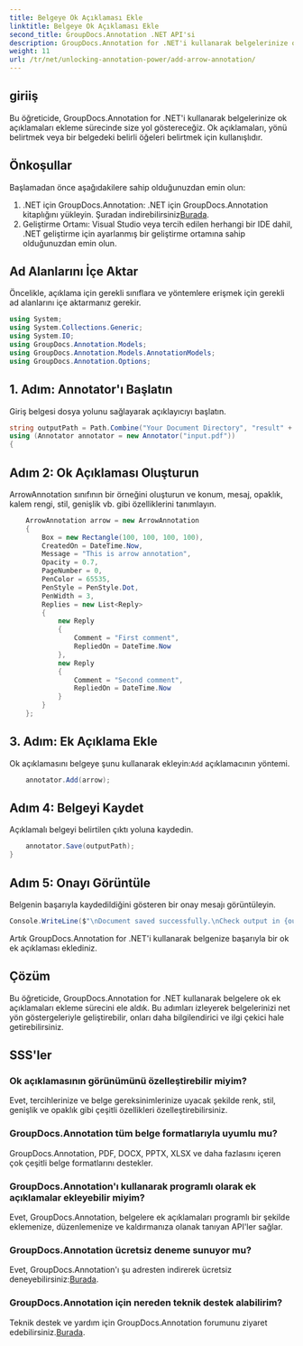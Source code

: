 ```yaml
---
title: Belgeye Ok Açıklaması Ekle
linktitle: Belgeye Ok Açıklaması Ekle
second_title: GroupDocs.Annotation .NET API'si
description: GroupDocs.Annotation for .NET'i kullanarak belgelerinize ok açıklamalarını nasıl ekleyeceğinizi öğrenin. Belge netliğini ve etkileşimini zahmetsizce geliştirin.
weight: 11
url: /tr/net/unlocking-annotation-power/add-arrow-annotation/
---
```

## giriiş
Bu öğreticide, GroupDocs.Annotation for .NET'i kullanarak belgelerinize ok açıklamaları ekleme sürecinde size yol göstereceğiz. Ok açıklamaları, yönü belirtmek veya bir belgedeki belirli öğeleri belirtmek için kullanışlıdır.
## Önkoşullar
Başlamadan önce aşağıdakilere sahip olduğunuzdan emin olun:
1.  .NET için GroupDocs.Annotation: .NET için GroupDocs.Annotation kitaplığını yükleyin. Şuradan indirebilirsiniz[Burada](https://releases.groupdocs.com/annotation/net/).
2. Geliştirme Ortamı: Visual Studio veya tercih edilen herhangi bir IDE dahil, .NET geliştirme için ayarlanmış bir geliştirme ortamına sahip olduğunuzdan emin olun.

## Ad Alanlarını İçe Aktar
Öncelikle, açıklama için gerekli sınıflara ve yöntemlere erişmek için gerekli ad alanlarını içe aktarmanız gerekir.
```csharp
using System;
using System.Collections.Generic;
using System.IO;
using GroupDocs.Annotation.Models;
using GroupDocs.Annotation.Models.AnnotationModels;
using GroupDocs.Annotation.Options;
```
## 1. Adım: Annotator'ı Başlatın
Giriş belgesi dosya yolunu sağlayarak açıklayıcıyı başlatın.
```csharp
string outputPath = Path.Combine("Your Document Directory", "result" + Path.GetExtension("input.pdf"));
using (Annotator annotator = new Annotator("input.pdf"))
{
```
## Adım 2: Ok Açıklaması Oluşturun
ArrowAnnotation sınıfının bir örneğini oluşturun ve konum, mesaj, opaklık, kalem rengi, stil, genişlik vb. gibi özelliklerini tanımlayın.
```csharp
	ArrowAnnotation arrow = new ArrowAnnotation
	{
		Box = new Rectangle(100, 100, 100, 100),
		CreatedOn = DateTime.Now,
		Message = "This is arrow annotation",
		Opacity = 0.7,
		PageNumber = 0,
		PenColor = 65535,
		PenStyle = PenStyle.Dot,
		PenWidth = 3,
		Replies = new List<Reply>
		{
			new Reply
			{
				Comment = "First comment",
				RepliedOn = DateTime.Now
			},
			new Reply
			{
				Comment = "Second comment",
				RepliedOn = DateTime.Now
			}
		}
	};
```
## 3. Adım: Ek Açıklama Ekle
 Ok açıklamasını belgeye şunu kullanarak ekleyin:`Add` açıklamacının yöntemi.
```csharp
	annotator.Add(arrow);
```
## Adım 4: Belgeyi Kaydet
Açıklamalı belgeyi belirtilen çıktı yoluna kaydedin.
```csharp
	annotator.Save(outputPath);
}
```
## Adım 5: Onayı Görüntüle
Belgenin başarıyla kaydedildiğini gösteren bir onay mesajı görüntüleyin.
```csharp
Console.WriteLine($"\nDocument saved successfully.\nCheck output in {outputPath}.");
```
Artık GroupDocs.Annotation for .NET'i kullanarak belgenize başarıyla bir ok ek açıklaması eklediniz.

## Çözüm
Bu öğreticide, GroupDocs.Annotation for .NET kullanarak belgelere ok ek açıklamaları ekleme sürecini ele aldık. Bu adımları izleyerek belgelerinizi net yön göstergeleriyle geliştirebilir, onları daha bilgilendirici ve ilgi çekici hale getirebilirsiniz.
## SSS'ler
### Ok açıklamasının görünümünü özelleştirebilir miyim?
Evet, tercihlerinize ve belge gereksinimlerinize uyacak şekilde renk, stil, genişlik ve opaklık gibi çeşitli özellikleri özelleştirebilirsiniz.
### GroupDocs.Annotation tüm belge formatlarıyla uyumlu mu?
GroupDocs.Annotation, PDF, DOCX, PPTX, XLSX ve daha fazlasını içeren çok çeşitli belge formatlarını destekler.
### GroupDocs.Annotation'ı kullanarak programlı olarak ek açıklamalar ekleyebilir miyim?
Evet, GroupDocs.Annotation, belgelere ek açıklamaları programlı bir şekilde eklemenize, düzenlemenize ve kaldırmanıza olanak tanıyan API'ler sağlar.
### GroupDocs.Annotation ücretsiz deneme sunuyor mu?
 Evet, GroupDocs.Annotation'ı şu adresten indirerek ücretsiz deneyebilirsiniz:[Burada](https://releases.groupdocs.com/).
### GroupDocs.Annotation için nereden teknik destek alabilirim?
Teknik destek ve yardım için GroupDocs.Annotation forumunu ziyaret edebilirsiniz.[Burada](https://forum.groupdocs.com/c/annotation/10).